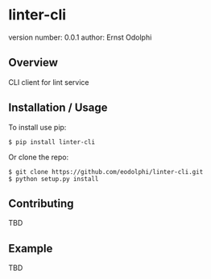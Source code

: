 linter-cli
===============================

version number: 0.0.1
author: Ernst Odolphi

Overview
--------

CLI client for lint service

Installation / Usage
--------------------

To install use pip:

    $ pip install linter-cli


Or clone the repo:

    $ git clone https://github.com/eodolphi/linter-cli.git
    $ python setup.py install
    
Contributing
------------

TBD

Example
-------

TBD